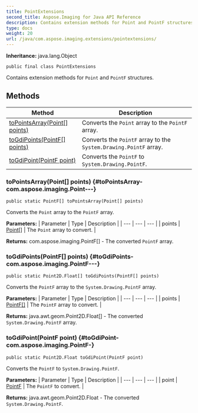 ```yaml
---
title: PointExtensions
second_title: Aspose.Imaging for Java API Reference
description: Contains extension methods for Point and PointF structures.
type: docs
weight: 20
url: /java/com.aspose.imaging.extensions/pointextensions/
---
```

**Inheritance:**
java.lang.Object
```
public final class PointExtensions
```

Contains extension methods for `Point` and `PointF` structures.
## Methods

| Method | Description |
| --- | --- |
| [toPointsArray(Point[] points)](#toPointsArray-com.aspose.imaging.Point---) | Converts the `Point` array to the `PointF` array. |
| [toGdiPoints(PointF[] points)](#toGdiPoints-com.aspose.imaging.PointF---) | Converts the `PointF` array to the `System.Drawing.PointF` array. |
| [toGdiPoint(PointF point)](#toGdiPoint-com.aspose.imaging.PointF-) | Converts the `PointF` to `System.Drawing.PointF`. |
### toPointsArray(Point[] points) {#toPointsArray-com.aspose.imaging.Point---}
```
public static PointF[] toPointsArray(Point[] points)
```


Converts the `Point` array to the `PointF` array.

**Parameters:**
| Parameter | Type | Description |
| --- | --- | --- |
| points | [Point\[\]](../../com.aspose.imaging/point) | The `Point` array to convert. |

**Returns:**
com.aspose.imaging.PointF[] - The converted `PointF` array.
### toGdiPoints(PointF[] points) {#toGdiPoints-com.aspose.imaging.PointF---}
```
public static Point2D.Float[] toGdiPoints(PointF[] points)
```


Converts the `PointF` array to the `System.Drawing.PointF` array.

**Parameters:**
| Parameter | Type | Description |
| --- | --- | --- |
| points | [PointF\[\]](../../com.aspose.imaging/pointf) | The `PointF` array to convert. |

**Returns:**
java.awt.geom.Point2D.Float[] - The converted `System.Drawing.PointF` array.
### toGdiPoint(PointF point) {#toGdiPoint-com.aspose.imaging.PointF-}
```
public static Point2D.Float toGdiPoint(PointF point)
```


Converts the `PointF` to `System.Drawing.PointF`.

**Parameters:**
| Parameter | Type | Description |
| --- | --- | --- |
| point | [PointF](../../com.aspose.imaging/pointf) | The `PointF` to convert. |

**Returns:**
java.awt.geom.Point2D.Float - The converted `System.Drawing.PointF`.
